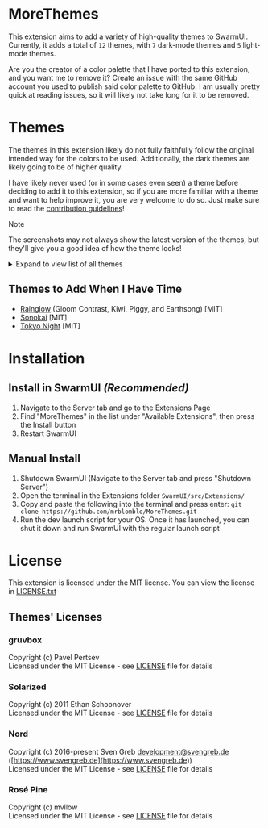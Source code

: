 # MoreThemes
This extension aims to add a variety of high-quality themes to SwarmUI. Currently, it adds a total of `12` themes, with `7` dark-mode themes and `5` light-mode themes.

Are you the creator of a color palette that I have ported to this extension, and you want me to remove it? Create an issue with the same GitHub account you used to publish said color palette to GitHub. I am usually pretty quick at reading issues, so it will likely not take long for it to be removed.

# Themes
The themes in this extension likely do not fully faithfully follow the original intended way for the colors to be used. Additionally, the dark themes are likely going to be of higher quality.

I have likely never used (or in some cases even seen) a theme before deciding to add it to this extension, so if you are more familiar with a theme and want to help improve it, you are very welcome to do so. Just make sure to read the [contribution guidelines](https://github.com/mrblomblo/MoreThemes/blob/master/docs/CONTRIBUTING.md)!

> [!NOTE]
> The screenshots may not always show the latest version of the themes, but they'll give you a good idea of how the theme looks!

<details>
<summary>Expand to view list of all themes</summary>

## gruvbox | Light & Dark
MIT License - Created by [morhetz](https://github.com/morhetz) | Palette for the themes from the [XFCE4 terminal port](https://github.com/morhetz/gruvbox-contrib/tree/master/xfce4-terminal).

<details>
<summary>View screenshots</summary>
  
**gruvbox dark (hard)**
<img width="1920" height="966" alt="image" src="https://github.com/user-attachments/assets/d484ae4e-a334-4a02-8e39-294888ef7d2d" />

**gruvbox dark**
<img width="1920" height="966" alt="image" src="https://github.com/user-attachments/assets/2543d91f-cd23-4f75-b06c-6d19f7dd3d0a" />

**gruvbox dark (soft)**
<img width="1920" height="966" alt="image" src="https://github.com/user-attachments/assets/e8d1d02c-c9af-42d7-9c83-bb5ec074f96a" />

**gruvbox light (hard)**
<img width="1920" height="966" alt="image" src="https://github.com/user-attachments/assets/8b36470f-401a-4aba-bf0d-c6a518498857" />

**gruvbox light**
<img width="1920" height="966" alt="image" src="https://github.com/user-attachments/assets/d18d1900-f3d4-4b80-9689-c79e4dac9b7c" />

**gruvbox light (soft)**
<img width="1920" height="966" alt="image" src="https://github.com/user-attachments/assets/e18e79e1-b59f-4026-bdde-f9697ae2bf24" />

</details>

## Solarized | Dark
MIT License - Created by [altercation](https://github.com/altercation) | Made as a counterpart to the Solarized Light theme in core.

<details>
<summary>View screenshots</summary>

**Solarized Dark**
<img width="1920" height="966" alt="image" src="https://github.com/user-attachments/assets/eafb5546-10bb-4873-91c1-da6e66beaa8d" />

</details>

## Nord | Light & Dark
MIT License - Created by [Sven Greb](https://github.com/svengreb)

<details>
<summary>View screenshots</summary>

**Nord Polar Night**
<img width="1920" height="966" alt="image" src="https://github.com/user-attachments/assets/f55de2f6-2106-42e0-beaa-9650e3e262d1" />

**Nord Snow Storm**
<img width="1920" height="966" alt="image" src="https://github.com/user-attachments/assets/5bedd1d6-1700-4031-9a90-953f452688cd" />

</details>

## Rosé Pine | Light & Dark
MIT License - Created by [mvllow](https://github.com/mvllow) | Soho vibes for SwarmUI

<details>
<summary>View screenshots</summary>

**Rosé Pine**
<img width="1920" height="966" alt="image" src="https://github.com/user-attachments/assets/2b4e9e0c-bfd5-43d0-9192-148547488282" />

**Rosé Pine Moon**
<img width="1920" height="966" alt="image" src="https://github.com/user-attachments/assets/759342bd-f3f5-4421-8949-d42476b50954" />

**Rosé Pine Dawn**
<img width="1920" height="966" alt="image" src="https://github.com/user-attachments/assets/84588e17-9250-43db-928f-bd9e250530be" />

</details>

---

</details>

## Themes to Add When I Have Time
* [Rainglow](https://github.com/rainglow/vscode) (Gloom Contrast, Kiwi, Piggy, and Earthsong) [MIT]
* [Sonokai](https://github.com/sainnhe/sonokai) [MIT]
* [Tokyo Night](https://github.com/tokyo-night/tokyo-night-vscode-theme) [MIT]

# Installation

## Install in SwarmUI *(Recommended)*
1. Navigate to the Server tab and go to the Extensions Page
2. Find "MoreThemes" in the list under "Available Extensions", then press the Install button
3. Restart SwarmUI

## Manual Install
1. Shutdown SwarmUI (Navigate to the Server tab and press "Shutdown Server")
2. Open the terminal in the Extensions folder `SwarmUI/src/Extensions/`
3. Copy and paste the following into the terminal and press enter: `git clone https://github.com/mrblomblo/MoreThemes.git`
4. Run the dev launch script for your OS. Once it has launched, you can shut it down and run SwarmUI with the regular launch script

# License
This extension is licensed under the MIT license. You can view the license in [LICENSE.txt](https://github.com/mrblomblo/MoreThemes/blob/master/docs/LICENSE.txt)

## Themes' Licenses

### gruvbox
Copyright (c) Pavel Pertsev  
Licensed under the MIT License - see [LICENSE](https://github.com/morhetz/gruvbox?tab=readme-ov-file#license) file for details

### Solarized
Copyright (c) 2011 Ethan Schoonover  
Licensed under the MIT License - see [LICENSE](https://github.com/altercation/solarized/blob/master/LICENSE) file for details

### Nord
Copyright (c) 2016-present Sven Greb <development@svengreb.de> ([https://www.svengreb.de](https://www.svengreb.de))  
Licensed under the MIT License - see [LICENSE](https://github.com/nordtheme/nord/blob/develop/license) file for details

### Rosé Pine
Copyright (c) mvllow  
Licensed under the MIT License - see [LICENSE](https://github.com/rose-pine/rose-pine-palette/blob/main/license) file for details

